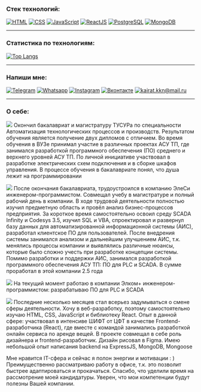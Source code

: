 ### Cтек технологий:
[<img src="https://img.icons8.com/color/96/000000/html-5--v1.png/" title="HTML"/>](https://metanit.com/web/html5/1.1.php)
[<img src="https://img.icons8.com/color/96/000000/css3.png" title="CSS"/>](https://metanit.com/web/html5/5.1.php)
[<img src="https://img.icons8.com/color/96/000000/javascript--v1.png" title="JavaScript"/>](https://metanit.com/web/javascript/1.1.php)
[<img src="https://img.icons8.com/color/96/000000/react-native.png" title="ReactJS"/>](https://ru.reactjs.org/)
[<img src="https://img.icons8.com/color/96/000000/postgreesql.png" title="PostgreSQL"/>](https://metanit.com/sql/postgresql/1.1.php)
[<img src="https://img.icons8.com/color/96/000000/mongodb.png"  title="MongoDB"/>](https://metanit.com/nosql/mongodb/1.1.php)

______
### Статистика по технологиям:
[![Top Langs](https://github-readme-stats.vercel.app/api/top-langs/?username=kaldarkn&layout=compact&theme=vision-friendly-dark)](https://github.com/anuraghazra/github-readme-stats)

______
### Напиши мне:
[<img src="https://img.icons8.com/fluency/48/000000/telegram-app.png" title="Telegram"/>](https://t.me/thenotoriousmma9)
[<img src="https://img.icons8.com/fluency/48/000000/whatsapp.png" title="Whatsapp"/>](https://wa.me/79234165687)
[<img src="https://img.icons8.com/fluency/48/000000/instagram-new.png" title="Instagram"/>](https://www.instagram.com/thenotoriousmma9/)
[<img src="https://img.icons8.com/fluency/48/000000/vk-circled.png" title="Вконтакте"/>](https://vk.com/kaldar)
[<a href="mailto:kairat.kkn@mail.ru"><img src="https://img.icons8.com/fluency/48/000000/apple-mail.png" title="kairat.kkn@mail.ru"/></a>](kairat.kkn@mail.ru)

________
### О себе:
<img src="https://img.icons8.com/flat-round/18/000000/checkmark.png"/> Окончил бакалавриат и магистратуру ТУСУРа по специальности Автоматизация технологических процессов и производств. Результатом обучения является получение двух дипломов с отличием.
Во время обучения в ВУЗе принимал участие в различных проектах АСУ ТП, где занимался разработкой программного обеспечения (ПО) среднего и верхнего уровней АСУ ТП. По личной инициативе участвовал в разработке электрических схем подключения и в сборке шкафов управления. В процессе обучения в бакалавриате понял, что душа лежит на программировании

<img src="https://img.icons8.com/flat-round/18/000000/checkmark.png"/> После окончания бакалавриата, трудоустроился в компанию ЭлеСи инженером-программистом. Совмещал учебу в магистратуре и полный рабочий день в компании. В ходе трудовой деятельности полностью изучил предметную область и провёл анализ бизнес-процессов предприятия. За короткое время самостоятельно освоил среду SCADA Infinity и Codesys 3.5, изучил SQL и VBA, спроектировал и развернул базу данных для автоматизированной информационной системы (АИС), разработал клиентское ПО для пользователей.
После внедрения системы занимался анализом и дальнейшим улучшением АИС, т.к. менялись процессы компании и выявлялись различные нюансы, которые было сложно учесть при разработке концепции системы.
Помимо разработки и поддержки АИС, занимался разработкой программного обеспечения АСУ ТП: ПО для PLC и SCADA. В сумме проработал в этой компании 2.5 года

<img src="https://img.icons8.com/flat-round/18/000000/checkmark.png"/> На текущий момент работаю в компании Элком+ инженером-программистом: разрабатываю ПО для PLC и SCADA

<img src="https://img.icons8.com/flat-round/18/000000/checkmark.png"/> Последние несколько месяцев стал всерьез задумываться о смене сферы деятельности. Хочу в веб-разработку, поэтому самостоятельно изучаю HTML, CSS, JavaScript и библиотеку React.
Опыт в данной сфере: участвовал в интенсиве ШИФТ от ЦФТ в качестве Frontend-разработчика (React), где вместе с командой занимались разработкой онлайн сервиса по аренде вещей. В проекте совмещал в себе роль дизайнера и frontend-разработчик. Дизайн рисовал в Figma.
Имею небольшой опыт написания backend на ExpressJS, MongoDB, Mongoose  

Мне нравится IT-сфера и сейчас я полон энергии и мотивации : ) 
Преимущественно рассматриваю работу в офисе, т.к. это позволит быстрее адаптироваться и прокачаться.
Спасибо, что уделили время на рассмотрение моей кандидатуры. Уверен, что мои компетенции будут полезны Вашей компании.
